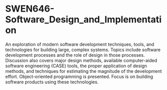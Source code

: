 # SWEN646-Software_Design_and_Implementation

An exploration of modern software development techniques, tools, and technologies for building large,
complex systems. Topics include software development processes and the role of design in those
processes. Discussion also covers major design methods, available computer-aided software engineering
(CASE) tools, the proper application of design methods, and techniques for estimating the magnitude of the
development effort. Object-oriented programming is presented. Focus is on building software products
using these technologies.
